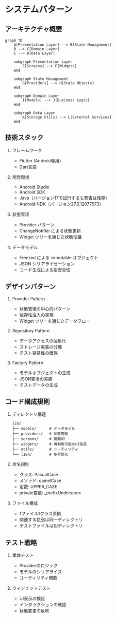 # システムパターン

## アーキテクチャ概要

```mermaid
graph TD
    A[Presentation Layer] --> B[State Management]
    B --> C[Domain Layer]
    C --> D[Data Layer]
    
    subgraph Presentation Layer
        E[Screens] --> F[Widgets]
    end
    
    subgraph State Management
        G[Providers] --> H[State Objects]
    end
    
    subgraph Domain Layer
        I[Models] --> J[Business Logic]
    end
    
    subgraph Data Layer
        K[Storage Utils] --> L[External Services]
    end
```

## 技術スタック
1. フレームワーク
   - Flutter (Android専用)
   - Dart言語

2. 開発環境
   - Android Studio
   - Android SDK
   - Java（バージョン17で試行するも警告は残存）
   - Android NDK（バージョン27.0.12077973）

2. 状態管理
   - Provider パターン
   - ChangeNotifier による状態更新
   - Widget ツリーを通じた状態伝播

3. データモデル
   - Freezed による immutable オブジェクト
   - JSON シリアライゼーション
   - コード生成による型安全性

## デザインパターン
1. Provider Pattern
   - 状態管理の中心的パターン
   - 依存性注入の実現
   - Widget ツリーを通じたデータフロー

2. Repository Pattern
   - データアクセスの抽象化
   - ストレージ実装の分離
   - テスト容易性の確保

3. Factory Pattern
   - モデルオブジェクトの生成
   - JSON変換の実装
   - テストデータの生成

## コード構成規則
1. ディレクトリ構造
   ```
   lib/
   ├── models/      # データモデル
   ├── providers/   # 状態管理
   ├── screens/     # 画面UI
   ├── widgets/     # 再利用可能なUI部品
   ├── utils/       # ユーティリティ
   └── l10n/        # 多言語化
   ```

2. 命名規則
   - クラス: PascalCase
   - メソッド: camelCase
   - 定数: UPPER_CASE
   - private変数: _prefixUnderscore

3. ファイル構成
   - 1ファイル1クラス原則
   - 関連する拡張は同一ディレクトリ
   - テストファイルは別ディレクトリ

## テスト戦略
1. 単体テスト
   - Providerのロジック
   - モデルのシリアライズ
   - ユーティリティ関数

2. ウィジェットテスト
   - UI表示の検証
   - インタラクションの確認
   - 状態変更の反映
